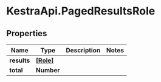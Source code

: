 # KestraApi.PagedResultsRole

## Properties

Name | Type | Description | Notes
------------ | ------------- | ------------- | -------------
**results** | [**[Role]**](Role.md) |  | 
**total** | **Number** |  | 


